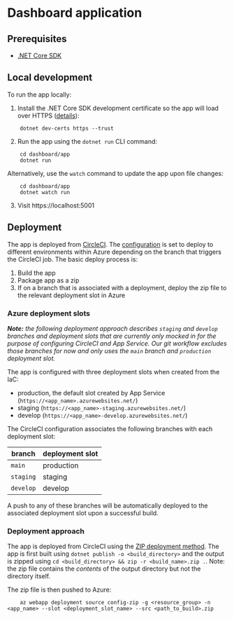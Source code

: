 # Dashboard application

## Prerequisites
- [.NET Core SDK](https://dotnet.microsoft.com/download)

## Local development
To run the app locally:
1. Install the .NET Core SDK development certificate so the app will load over HTTPS ([details](https://docs.microsoft.com/en-us/aspnet/core/security/enforcing-ssl?view=aspnetcore-3.1&tabs=visual-studio#trust-the-aspnet-core-https-development-certificate-on-windows-and-macos)):
```
    dotnet dev-certs https --trust
```

2. Run the app using the `dotnet run` CLI command:
```
    cd dashboard/app
    dotnet run
```
Alternatively, use the `watch` command to update the app upon file changes:
```
    cd dashboard/app
    dotnet watch run
```

3. Visit https://localhost:5001

## Deployment

The app is deployed from [CircleCI](https://app.circleci.com/pipelines/github/18F/piipan). The [configuration](../.circleci/config.yml) is set to deploy to different environments within Azure depending on the branch that triggers the CircleCI job. The basic deploy process is:

1. Build the app
2. Package app as a zip
3. If on a branch that is associated with a deployment, deploy the zip file to the relevant deployment slot in Azure

### Azure deployment slots

***Note:** the following deployment approach describes `staging` and `develop` branches and deployment slots that are currently only mocked in for the purpose of configuring CircleCI and App Service. Our git workflow excludes those branches for now and only uses the `main` branch and `production` deployment slot.*

The app is configured with three deployment slots when created from the IaC:
- production, the default slot created by App Service (`https://<app_name>.azurewebsites.net/`)
- staging (`https://<app_name>-staging.azurewebsites.net/`)
- develop (`https://<app_name>-develop.azurewebsites.net/`)

The CircleCI configuration associates the following branches with each deployment slot:

| branch | deployment slot |
|---|---|
| `main` | production |
| `staging` | staging |
| `develop` | develop |

A push to any of these branches will be automatically deployed to the associated deployment slot upon a successful build.

### Deployment approach

The app is deployed from CircleCI using the [ZIP deployment method](https://docs.microsoft.com/en-us/azure/app-service/deploy-zip). The app is first built using `dotnet publish -o <build_directory>` and the output is zipped using `cd <build_directory> && zip -r <build_name>.zip .`. Note: the zip file contains the *contents* of the output directory but not the directory itself.

The zip file is then pushed to Azure:

```
    az webapp deployment source config-zip -g <resource_group> -n <app_name> --slot <deployment_slot_name> --src <path_to_build>.zip
```